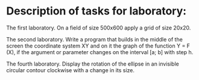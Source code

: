 # Description of tasks for laboratory:

The first laboratory.
On a field of size 500x600 apply a grid of size 20x20.

The second laboratory.
Write a program that builds in the middle of the screen the coordinate system XY and on it the graph of the function 
Y = F (X), if the argument or parameter changes on the interval [a; b] with step h.

The fourth laboratory.
Display the rotation of the ellipse in an invisible circular contour clockwise with a change in its size.
